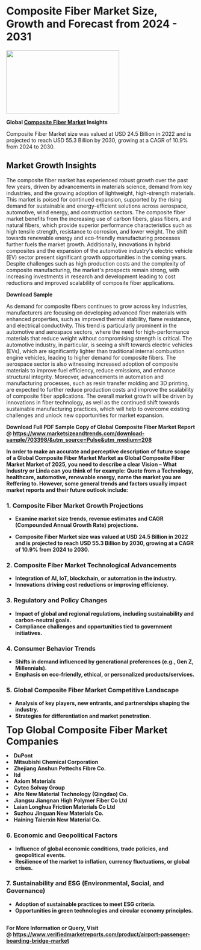 <H1>Composite Fiber Market Size, Growth and Forecast from 2024 - 2031</H1><img class="aligncenter size-medium wp-image-584254" src="https://thirdeyenews.in/wp-content/uploads/2024/09/Global-Market-Research-300x168.jpeg" alt="" width="300" height="168" /><p><strong>Global&nbsp;<a href="https://www.marketsizeandtrends.com/download-sample/703398/&amp;utm_source=Pulse&amp;utm_medium=208">Composite Fiber Market</a> Insights</strong></p><p>Composite Fiber Market size was valued at USD 24.5 Billion in 2022 and is projected to reach USD 55.3 Billion by 2030, growing at a CAGR of 10.9% from 2024 to 2030.</p><p><h2>Market Growth Insights</h2> <p>The composite fiber market has experienced robust growth over the past few years, driven by advancements in materials science, demand from key industries, and the growing adoption of lightweight, high-strength materials. This market is poised for continued expansion, supported by the rising demand for sustainable and energy-efficient solutions across aerospace, automotive, wind energy, and construction sectors. The composite fiber market benefits from the increasing use of carbon fibers, glass fibers, and natural fibers, which provide superior performance characteristics such as high tensile strength, resistance to corrosion, and lower weight. The shift towards renewable energy and eco-friendly manufacturing processes further fuels the market growth. Additionally, innovations in hybrid composites and the expansion of the automotive industry's electric vehicle (EV) sector present significant growth opportunities in the coming years. Despite challenges such as high production costs and the complexity of composite manufacturing, the market's prospects remain strong, with increasing investments in research and development leading to cost reductions and improved scalability of composite fiber applications.</p> <p><strong>Download Sample</strong></p> <p>As demand for composite fibers continues to grow across key industries, manufacturers are focusing on developing advanced fiber materials with enhanced properties, such as improved thermal stability, flame resistance, and electrical conductivity. This trend is particularly prominent in the automotive and aerospace sectors, where the need for high-performance materials that reduce weight without compromising strength is critical. The automotive industry, in particular, is seeing a shift towards electric vehicles (EVs), which are significantly lighter than traditional internal combustion engine vehicles, leading to higher demand for composite fibers. The aerospace sector is also witnessing increased adoption of composite materials to improve fuel efficiency, reduce emissions, and enhance structural integrity. Moreover, advancements in automation and manufacturing processes, such as resin transfer molding and 3D printing, are expected to further reduce production costs and improve the scalability of composite fiber applications. The overall market growth will be driven by innovations in fiber technology, as well as the continued shift towards sustainable manufacturing practices, which will help to overcome existing challenges and unlock new opportunities for market expansion.</p> <p><strong></p><p><span class=""><strong>Download Full PDF Sample Copy of Global Composite Fiber Market Report</strong> @ <a href="https://www.marketsizeandtrends.com/download-sample/703398/&amp;utm_source=Pulse&amp;utm_medium=208" target="_blank">https://www.marketsizeandtrends.com/download-sample/703398/&amp;utm_source=Pulse&amp;utm_medium=208</a></span></p><p>In order to make an accurate and perceptive description of future scope of a Global&nbsp;Composite Fiber Market Market as Global&nbsp;Composite Fiber Market Market of 2025, you need to describe a clear Vision &ndash; What Industry or Linda can you think of for example: Quote from a Technology, healthcare, automotive, renewable energy, name the market you are Reffering to. However, some general trends and factors usually impact market reports and their future outlook include:</p><h3>1.&nbsp;<strong>Composite Fiber Market Growth Projections</strong></h3><ul><li>Examine market size trends, revenue estimates and CAGR (Compounded Annual Growth Rate) projections.</li><li><p>Composite Fiber Market size was valued at USD 24.5 Billion in 2022 and is projected to reach USD 55.3 Billion by 2030, growing at a CAGR of 10.9% from 2024 to 2030.</p></li></ul><h3>2.&nbsp;<strong>Composite Fiber Market Technological Advancements</strong></h3><ul><li>Integration of AI, IoT, blockchain, or automation in the industry.</li><li>Innovations driving cost reductions or improving efficiency.</li></ul><h3>3.&nbsp;<strong>Regulatory and Policy Changes</strong></h3><ul><li>Impact of global and regional regulations, including sustainability and carbon-neutral goals.</li><li>Compliance challenges and opportunities tied to government initiatives.</li></ul><h3>4.&nbsp;<strong>Consumer Behavior Trends</strong></h3><ul><li>Shifts in demand influenced by generational preferences (e.g., Gen Z, Millennials).</li><li>Emphasis on eco-friendly, ethical, or personalized products/services.</li></ul><h3>5.&nbsp;<strong>Global Composite Fiber Market Competitive Landscape</strong></h3><ul><li>Analysis of key players, new entrants, and partnerships shaping the industry.</li><li>Strategies for differentiation and market penetration.</li></ul><p data-pm-slice="1 1 []"><span style="color: inherit; font-family: inherit; font-size: 25px;">Top Global Composite Fiber Market Companies</span></p><div class="" data-test-id=""><p><li>DuPont</li><li> Mitsubishi Chemical Corporation</li><li> Zhejiang Anshun Pettechs Fibre Co.</li><li> ltd</li><li> Axiom Materials</li><li> Cytec Solvay Group</li><li> Alte New Material Technology (Qingdao) Co.</li><li> Jiangsu Jiangnan High Polymer Fiber Co Ltd</li><li> Laian Longhua Friction Materials Co Ltd</li><li> Suzhou Jinquan New Materials Co.</li><li> Haining Taierxin New Material Co.</li></p></div><h3>6.&nbsp;<strong>Economic and Geopolitical Factors</strong></h3><ul><li>Influence of global economic conditions, trade policies, and geopolitical events.</li><li>Resilience of the market to inflation, currency fluctuations, or global crises.</li></ul><h3>7.&nbsp;<strong>Sustainability and ESG (Environmental, Social, and Governance)</strong></h3><ul><li>Adoption of sustainable practices to meet ESG criteria.</li><li>Opportunities in green technologies and circular economy principles.</li></ul><h2><strong style="font-size: 14px;">For More Information or Query, Visit @&nbsp;</strong><a style="background-color: #ffffff; font-size: 14px;" href="https://www.marketsizeandtrends.com/report/composite-fiber-market/" target="_blank">https://www.verifiedmarketreports.com/product/airport-passenger-boarding-bridge-market</a></h2>
